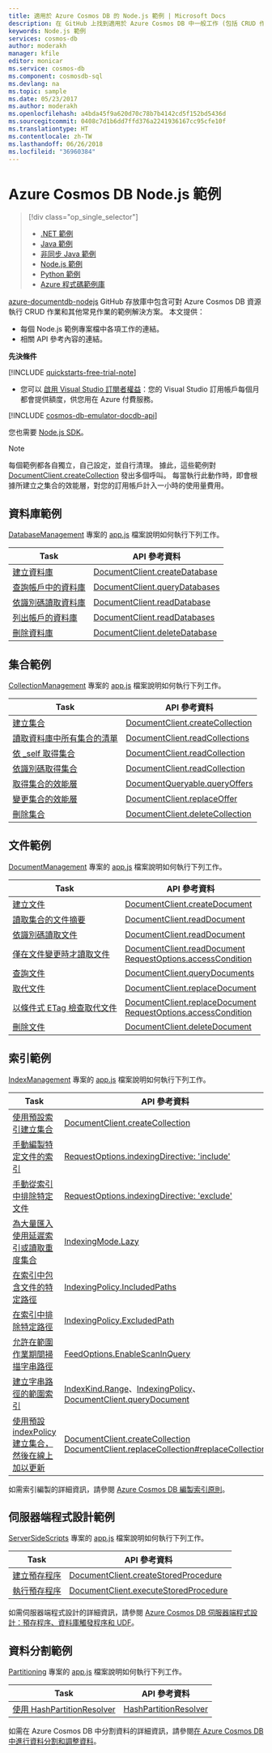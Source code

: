 ```yaml
---
title: 適用於 Azure Cosmos DB 的 Node.js 範例 | Microsoft Docs
description: 在 GitHub 上找到適用於 Azure Cosmos DB 中一般工作 (包括 CRUD 作業) 的 Node.js 範例。
keywords: Node.js 範例
services: cosmos-db
author: moderakh
manager: kfile
editor: monicar
ms.service: cosmos-db
ms.component: cosmosdb-sql
ms.devlang: na
ms.topic: sample
ms.date: 05/23/2017
ms.author: moderakh
ms.openlocfilehash: a4bda45f9a620d70c78b7b4142cd5f152bd5436d
ms.sourcegitcommit: 0408c7d1b6dd7ffd376a2241936167cc95cfe10f
ms.translationtype: HT
ms.contentlocale: zh-TW
ms.lasthandoff: 06/26/2018
ms.locfileid: "36960384"
---
```

# <a name="azure-cosmos-db-nodejs-examples"></a>Azure Cosmos DB Node.js 範例
> [!div class="op_single_selector"]
> * [.NET 範例](sql-api-dotnet-samples.md)
> * [Java 範例](sql-api-java-samples.md)
> * [非同步 Java 範例](sql-api-async-java-samples.md)
> * [Node.js 範例](sql-api-nodejs-samples.md)
> * [Python 範例](sql-api-python-samples.md)
> * [Azure 程式碼範例庫](https://azure.microsoft.com/resources/samples/?sort=0&service=cosmos-db)
> 
> 

[azure-documentdb-nodejs](https://github.com/Azure/azure-documentdb-node/tree/master/samples) GitHub 存放庫中包含可對 Azure Cosmos DB 資源執行 CRUD 作業和其他常見作業的範例解決方案。 本文提供：

* 每個 Node.js 範例專案檔中各項工作的連結。
* 相關 API 參考內容的連結。

**先決條件**

[!INCLUDE [quickstarts-free-trial-note](../../includes/quickstarts-free-trial-note.md)]

- 您可以 [啟用 Visual Studio 訂閱者權益](https://azure.microsoft.com/pricing/member-offers/msdn-benefits-details/?ref=microsoft.com&utm_source=microsoft.com&utm_medium=docs&utm_campaign=visualstudio)：您的 Visual Studio 訂用帳戶每個月都會提供額度，供您用在 Azure 付費服務。

[!INCLUDE [cosmos-db-emulator-docdb-api](../../includes/cosmos-db-emulator-docdb-api.md)]

您也需要 [Node.js SDK](sql-api-sdk-node.md)。
   
   > [!NOTE]
   > 每個範例都各自獨立，自己設定，並自行清理。 據此，這些範例對 [DocumentClient.createCollection](https://docs.microsoft.com/en-us/javascript/api/documentdb/DocumentClient?view=azure-node-latest#createcollection-databaselink--body--options--callback-
) 發出多個呼叫。 每當執行此動作時，即會根據所建立之集合的效能層，對您的訂用帳戶計入一小時的使用量費用。
   > 
   > 

## <a name="database-examples"></a>資料庫範例
[DatabaseManagement](https://github.com/Azure/azure-documentdb-node/tree/master/samples/DatabaseManagement) 專案的 [app.js](https://github.com/Azure/azure-documentdb-node/blob/master/samples/DatabaseManagement/app.js) 檔案說明如何執行下列工作。

| Task | API 參考資料 |
| --- | --- |
| [建立資料庫](https://github.com/Azure/azure-documentdb-node/blob/ef53e5f6707a5dc45920fb6ad54d9c7e008a6c18/samples/DocumentDB.Samples.DatabaseManagement/app.js#L121-L131) |[DocumentClient.createDatabase](https://docs.microsoft.com/en-us/javascript/api/documentdb/DocumentClient?view=azure-node-latest#createdatabase-body--options--callback-) |
| [查詢帳戶中的資料庫](https://github.com/Azure/azure-documentdb-node/blob/ef53e5f6707a5dc45920fb6ad54d9c7e008a6c18/samples/DocumentDB.Samples.DatabaseManagement/app.js#L146-L171) |[DocumentClient.queryDatabases](https://docs.microsoft.com/en-us/javascript/api/documentdb/DocumentClient?view=azure-node-latest#querydatabases-query--options-) |
| [依識別碼讀取資料庫](https://github.com/Azure/azure-documentdb-node/blob/ef53e5f6707a5dc45920fb6ad54d9c7e008a6c18/samples/DocumentDB.Samples.DatabaseManagement/app.js#L89-L99) |[DocumentClient.readDatabase](https://docs.microsoft.com/en-us/javascript/api/documentdb/DocumentClient?view=azure-node-latest#readdatabase-databaselink--options--callback-) |
| [列出帳戶的資料庫](https://github.com/Azure/azure-documentdb-node/blob/ef53e5f6707a5dc45920fb6ad54d9c7e008a6c18/samples/DocumentDB.Samples.DatabaseManagement/app.js#L111-L119) |[DocumentClient.readDatabases](https://docs.microsoft.com/en-us/javascript/api/documentdb/DocumentClient?view=azure-node-latest#readdatabases-options-) |
| [刪除資料庫](https://github.com/Azure/azure-documentdb-node/blob/ef53e5f6707a5dc45920fb6ad54d9c7e008a6c18/samples/DocumentDB.Samples.DatabaseManagement/app.js#L133-L144) |[DocumentClient.deleteDatabase](https://docs.microsoft.com/en-us/javascript/api/documentdb/DocumentClient?view=azure-node-latest#deletedatabase-databaselink--options--callback-) |

## <a name="collection-examples"></a>集合範例
[CollectionManagement](https://github.com/Azure/azure-documentdb-node/tree/master/samples/CollectionManagement) 專案的 [app.js](https://github.com/Azure/azure-documentdb-node/blob/master/samples/CollectionManagement/app.js) 檔案說明如何執行下列工作。

| Task | API 參考資料 |
| --- | --- |
| [建立集合](https://github.com/Azure/azure-documentdb-node/blob/ef53e5f6707a5dc45920fb6ad54d9c7e008a6c18/samples/DocumentDB.Samples.CollectionManagement/app.js#L97-L118) |[DocumentClient.createCollection](https://docs.microsoft.com/en-us/javascript/api/documentdb/DocumentClient?view=azure-node-latest#createcollection-databaselink--body--options--callback-) |
| [讀取資料庫中所有集合的清單](https://github.com/Azure/azure-documentdb-node/blob/ef53e5f6707a5dc45920fb6ad54d9c7e008a6c18/samples/DocumentDB.Samples.CollectionManagement/app.js#L120-L130) |[DocumentClient.readCollections](https://docs.microsoft.com/en-us/javascript/api/documentdb/DocumentClient?view=azure-node-latest#readcollections-databaselink--options-) |
| [依 _self 取得集合](https://github.com/Azure/azure-documentdb-node/blob/ef53e5f6707a5dc45920fb6ad54d9c7e008a6c18/samples/DocumentDB.Samples.CollectionManagement/app.js#L132-L141) |[DocumentClient.readCollection](https://docs.microsoft.com/en-us/javascript/api/documentdb/DocumentClient?view=azure-node-latest#readcollection-collectionlink--options--callback-) |
| [依識別碼取得集合](https://github.com/Azure/azure-documentdb-node/blob/ef53e5f6707a5dc45920fb6ad54d9c7e008a6c18/samples/DocumentDB.Samples.CollectionManagement/app.js#L143-L156) |[DocumentClient.readCollection](https://docs.microsoft.com/en-us/javascript/api/documentdb/DocumentClient?view=azure-node-latest#readcollection-collectionlink--options--callback-) |
| [取得集合的效能層](https://github.com/Azure/azure-documentdb-node/blob/ef53e5f6707a5dc45920fb6ad54d9c7e008a6c18/samples/DocumentDB.Samples.CollectionManagement/app.js#L158-L186) |[DocumentQueryable.queryOffers](https://docs.microsoft.com/en-us/javascript/api/documentdb/DocumentClient?view=azure-node-latest#queryoffers-query--options-) |
| [變更集合的效能層](https://github.com/Azure/azure-documentdb-node/blob/ef53e5f6707a5dc45920fb6ad54d9c7e008a6c18/samples/DocumentDB.Samples.CollectionManagement/app.js#L188-L202) |[DocumentClient.replaceOffer](https://docs.microsoft.com/en-us/javascript/api/documentdb/DocumentClient?view=azure-node-latest#replaceoffer-offerlink--offer--callback-) |
| [刪除集合](https://github.com/Azure/azure-documentdb-node/blob/ef53e5f6707a5dc45920fb6ad54d9c7e008a6c18/samples/DocumentDB.Samples.CollectionManagement/app.js#L204-L215) |[DocumentClient.deleteCollection](https://docs.microsoft.com/en-us/javascript/api/documentdb/DocumentClient?view=azure-node-latest#deletecollection-collectionlink--options--callback-) |

## <a name="document-examples"></a>文件範例
[DocumentManagement](https://github.com/Azure/azure-documentdb-node/tree/master/samples/DocumentManagement) 專案的 [app.js](https://github.com/Azure/azure-documentdb-node/blob/master/samples/DocumentManagement/app.js) 檔案說明如何執行下列工作。

| Task | API 參考資料 |
| --- | --- |
| [建立文件](https://github.com/Azure/azure-documentdb-node/blob/ef53e5f6707a5dc45920fb6ad54d9c7e008a6c18/samples/DocumentDB.Samples.DocumentManagement/app.js#L153-L177) |[DocumentClient.createDocument](https://docs.microsoft.com/en-us/javascript/api/documentdb/DocumentClient?view=azure-node-latest#createdocument-documentsfeedordatabaselink--body--options--callback-) |
| [讀取集合的文件摘要](https://github.com/Azure/azure-documentdb-node/blob/ef53e5f6707a5dc45920fb6ad54d9c7e008a6c18/samples/DocumentDB.Samples.DocumentManagement/app.js#L179-L189) |[DocumentClient.readDocument](https://docs.microsoft.com/en-us/javascript/api/documentdb/DocumentClient?view=azure-node-latest#readdocument-documentlink--options--callback-) |
| [依識別碼讀取文件](https://github.com/Azure/azure-documentdb-node/blob/ef53e5f6707a5dc45920fb6ad54d9c7e008a6c18/samples/DocumentDB.Samples.DocumentManagement/app.js#L191-L201) |[DocumentClient.readDocument](https://docs.microsoft.com/en-us/javascript/api/documentdb/DocumentClient?view=azure-node-latest#readdocument-documentlink--options--callback-) |
| [僅在文件變更時才讀取文件](https://github.com/Azure/azure-documentdb-node/blob/0778eadea7abb2af41e8c22a239dc872c584f421/samples/DocumentManagement/app.js#L79-L107) |[DocumentClient.readDocument](https://docs.microsoft.com/en-us/javascript/api/documentdb/DocumentClient?view=azure-node-latest#readdocument-documentlink--options--callback-)<br/>[RequestOptions.accessCondition](https://docs.microsoft.com/en-us/dotnet/api/microsoft.azure.documents.client.requestoptions.accesscondition?view=azure-dotnet#Microsoft_Azure_Documents_Client_RequestOptions_AccessCondition) |
| [查詢文件](https://github.com/Azure/azure-documentdb-node/blob/ef53e5f6707a5dc45920fb6ad54d9c7e008a6c18/samples/DocumentDB.Samples.DocumentManagement/app.js#L82-L110) |[DocumentClient.queryDocuments](https://docs.microsoft.com/javascript/api/documentdb/DocumentClient?view=azure-node-latest#querydocuments-documentsfeedordatabaselink--query--options-) |
| [取代文件](https://github.com/Azure/azure-documentdb-node/blob/ef53e5f6707a5dc45920fb6ad54d9c7e008a6c18/samples/DocumentDB.Samples.DocumentManagement/app.js#L112-L119) |[DocumentClient.replaceDocument](https://docs.microsoft.com/javascript/api/documentdb/DocumentClient?view=azure-node-latest#replacedocument-documentlink--document--options--callback-) |
| [以條件式 ETag 檢查取代文件](https://github.com/Azure/azure-documentdb-node/blob/0778eadea7abb2af41e8c22a239dc872c584f421/samples/DocumentManagement/app.js#L147-L164) |[DocumentClient.replaceDocument](https://docs.microsoft.com/javascript/api/documentdb/DocumentClient?view=azure-node-latest#replacedocument-documentlink--document--options--callback-)<br/>[RequestOptions.accessCondition](https://docs.microsoft.com/en-us/dotnet/api/microsoft.azure.documents.client.requestoptions.accesscondition?view=azure-dotnet#Microsoft_Azure_Documents_Client_RequestOptions_AccessCondition) |
| [刪除文件](https://github.com/Azure/azure-documentdb-node/blob/ef53e5f6707a5dc45920fb6ad54d9c7e008a6c18/samples/DocumentDB.Samples.DocumentManagement/app.js#L122-L133) |[DocumentClient.deleteDocument](https://docs.microsoft.com/javascript/api/documentdb/DocumentClient?view=azure-node-latest#deletedocument-documentlink--options--callback-) |

## <a name="indexing-examples"></a>索引範例
[IndexManagement](https://github.com/Azure/azure-documentdb-node/tree/master/samples/IndexManagement) 專案的 [app.js](https://github.com/Azure/azure-documentdb-node/blob/master/samples/IndexManagement/app.js) 檔案說明如何執行下列工作。

| Task | API 參考資料 |
| --- | --- |
| [使用預設索引建立集合](https://github.com/Azure/azure-documentdb-node/blob/ef53e5f6707a5dc45920fb6ad54d9c7e008a6c18/samples/DocumentDB.Samples.IndexManagement/app.js#L657-L701) |[DocumentClient.createCollection](https://docs.microsoft.com/en-us/javascript/api/documentdb/DocumentClient?view=azure-node-latest#createcollection-databaselink--body--options--callback-) |
| [手動編製特定文件的索引](https://github.com/Azure/azure-documentdb-node/blob/ef53e5f6707a5dc45920fb6ad54d9c7e008a6c18/samples/DocumentDB.Samples.IndexManagement/app.js#L185-L238) |[RequestOptions.indexingDirective: 'include'](https://docs.microsoft.com/en-us/dotnet/api/microsoft.azure.documents.client.requestoptions.indexingdirective?view=azure-dotnet#Microsoft_Azure_Documents_Client_RequestOptions_IndexingDirective) |
| [手動從索引中排除特定文件](https://github.com/Azure/azure-documentdb-node/blob/ef53e5f6707a5dc45920fb6ad54d9c7e008a6c18/samples/DocumentDB.Samples.IndexManagement/app.js#L120-L183) |[RequestOptions.indexingDirective: 'exclude'](https://docs.microsoft.com/en-us/dotnet/api/microsoft.azure.documents.client.requestoptions.indexingdirective?view=azure-dotnet#Microsoft_Azure_Documents_Client_RequestOptions_IndexingDirective) |
| [為大量匯入使用延遲索引或讀取重度集合](https://github.com/Azure/azure-documentdb-node/blob/ef53e5f6707a5dc45920fb6ad54d9c7e008a6c18/samples/DocumentDB.Samples.IndexManagement/app.js#L240-L269) |[IndexingMode.Lazy](https://docs.microsoft.com/dotnet/api/microsoft.azure.cosmosdb.indexingmode?view=azure-dotnet) |
| [在索引中包含文件的特定路徑](https://github.com/Azure/azure-documentdb-node/blob/ef53e5f6707a5dc45920fb6ad54d9c7e008a6c18/samples/DocumentDB.Samples.IndexManagement/app.js#L433-L444) |[IndexingPolicy.IncludedPaths](https://docs.microsoft.com/en-us/dotnet/api/microsoft.azure.documents.indexingpolicy.includedpaths?view=azure-dotnet#Microsoft_Azure_Documents_IndexingPolicy_IncludedPaths) |
| [在索引中排除特定路徑](https://github.com/Azure/azure-documentdb-node/blob/ef53e5f6707a5dc45920fb6ad54d9c7e008a6c18/samples/DocumentDB.Samples.IndexManagement/app.js#L427-L450) |[IndexingPolicy.ExcludedPath](https://docs.microsoft.com/en-us/dotnet/api/microsoft.azure.documents.indexingpolicy.excludedpaths?view=azure-dotnet#Microsoft_Azure_Documents_IndexingPolicy_ExcludedPaths) |
| [允許在範圍作業期間掃描字串路徑](https://github.com/Azure/azure-documentdb-node/blob/ef53e5f6707a5dc45920fb6ad54d9c7e008a6c18/samples/DocumentDB.Samples.IndexManagement/app.js#L271-L347) |[FeedOptions.EnableScanInQuery](https://docs.microsoft.com/en-us/dotnet/api/microsoft.azure.documents.client.feedoptions.enablescaninquery?view=azure-dotnet#Microsoft_Azure_Documents_Client_FeedOptions_EnableScanInQuery) |
| [建立字串路徑的範圍索引](https://github.com/Azure/azure-documentdb-node/blob/ef53e5f6707a5dc45920fb6ad54d9c7e008a6c18/samples/DocumentDB.Samples.IndexManagement/app.js#L349-L425) |[IndexKind.Range](https://docs.microsoft.com/en-us/dotnet/api/microsoft.azure.documents.indexkind?view=azure-dotnet#Microsoft_Azure_Documents_IndexKind_Range)、[IndexingPolicy](https://docs.microsoft.com/en-us/dotnet/api/microsoft.azure.documents.indexingpolicy?view=azure-dotnet)、[DocumentClient.queryDocument](https://docs.microsoft.com/en-us/javascript/api/documentdb/documentclient?view=azure-node-latest) |
| [使用預設 indexPolicy 建立集合，然後在線上加以更新](https://github.com/Azure/azure-documentdb-node/blob/ef53e5f6707a5dc45920fb6ad54d9c7e008a6c18/samples/DocumentDB.Samples.IndexManagement/app.js#L519-L614) |[DocumentClient.createCollection](https://docs.microsoft.com/javascript/api/documentdb/DocumentClient?view=azure-node-latest#createcollection-databaselink--body--options--callback-)<br> [DocumentClient.replaceCollection#replaceCollection](https://docs.microsoft.com/javascript/api/documentdb/DocumentClient?view=azure-node-latest#replacecollection-collectionlink--collection--options--callback-) |

如需索引編製的詳細資訊，請參閱 [Azure Cosmos DB 編製索引原則](indexing-policies.md)。

## <a name="server-side-programming-examples"></a>伺服器端程式設計範例
[ServerSideScripts](https://github.com/Azure/azure-documentdb-node/tree/master/samples/ServerSideScripts) 專案的 [app.js](https://github.com/Azure/azure-documentdb-node/blob/master/samples/ServerSideScripts/app.js) 檔案說明如何執行下列工作。

| Task | API 參考資料 |
| --- | --- |
| [建立預存程序](https://github.com/Azure/azure-documentdb-node/blob/ef53e5f6707a5dc45920fb6ad54d9c7e008a6c18/samples/DocumentDB.Samples.ServerSideScripts/app.js#L44-L71) |[DocumentClient.createStoredProcedure](https://docs.microsoft.com/javascript/api/documentdb/DocumentClient?view=azure-node-latest#createstoredprocedure-collectionlink--sproc--options--callback-) |
| [執行預存程序](https://github.com/Azure/azure-documentdb-node/blob/ef53e5f6707a5dc45920fb6ad54d9c7e008a6c18/samples/DocumentDB.Samples.ServerSideScripts/app.js#L73-L90) |[DocumentClient.executeStoredProcedure](https://docs.microsoft.com/javascript/api/documentdb/DocumentClient?view=azure-node-latest#executestoredprocedure-sproclink--params--options--callback-) |

如需伺服器端程式設計的詳細資訊，請參閱 [Azure Cosmos DB 伺服器端程式設計：預存程序、資料庫觸發程序和 UDF](programming.md)。

## <a name="partitioning-examples"></a>資料分割範例
[Partitioning](https://github.com/Azure/azure-documentdb-node/tree/master/samples/Partitioning) 專案的 [app.js](https://github.com/Azure/azure-documentdb-node/blob/master/samples/Partitioning/app.js) 檔案說明如何執行下列工作。

| Task | API 參考資料 |
| --- | --- |
| [使用 HashPartitionResolver](https://github.com/Azure/azure-documentdb-node/blob/ce0fc3c4e70b0279091a1e03620a668d93a14fc2/samples/Partitioning/app.js#L53-L103) |[HashPartitionResolver](https://docs.microsoft.com/javascript/api/documentdb/HashPartitionResolver?view=azure-node-latest) |

如需在 Azure Cosmos DB 中分割資料的詳細資訊，請參閱[在 Azure Cosmos DB 中進行資料分割和調整資料](partition-data.md)。

